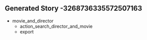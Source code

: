 ## Generated Story -3268736335572507163
* movie_and_director
    - action_search_director_and_movie
    - export
